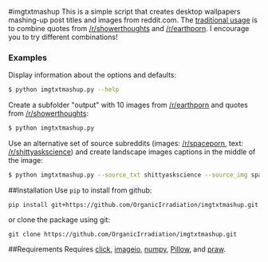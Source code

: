 #imgtxtmashup
This is a simple script that creates desktop wallpapers mashing-up post titles and images from reddit.com. The [traditional usage](https://www.reddit.com/r/raspberry_pi/comments/46nb99/for_my_first_project_i_made_a_display_that_takes/) is to combine quotes from [/r/showerthoughts](https://reddit.com/r/showerthoughts) and [/r/earthporn](https://reddit.com/r/earthporn). I encourage you to try different combinations!

### Examples
Display information about the options and defaults:

```bash
$ python imgtxtmashup.py --help
```

Create a subfolder "output" with 10 images from [/r/earthporn](https://reddit.com/r/earthporn) and quotes from [/r/showerthoughts](https://reddit.com/r/showerthoughts):

```bash
$ python imgtxtmashup.py
```

Use an alternative set of source subreddits (images: [/r/spaceporn](https://reddit.com/r/spaceporn), text: [/r/shittyaskscience](https://reddit.com/r/shittyaskscience)) and create landscape images captions in the middle of the image:

```bash
$ python imgtxtmashup.py --source_txt shittyaskscience --source_img spaceporn --no_portraits --n_imgs 1 --quote_location middle
```

##Installation
Use `pip` to install from github:

    pip install git+https://github.com/OrganicIrradiation/imgtxtmashup.git

or clone the package using git:

    git clone https://github.com/OrganicIrradiation/imgtxtmashup.git


##Requirements
Requires [click](https://pypi.python.org/pypi/click), [imageio](https://pypi.python.org/pypi/imageio), [numpy](https://pypi.python.org/pypi/numpy), [Pillow](https://pypi.python.org/pypi/Pillow), and [praw](https://pypi.python.org/pypi/praw).
